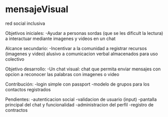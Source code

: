 # mensajeVisual
red social inclusiva

Objetivos iniciales:
 -Ayudar a personas sordas (que se les dificult la lectura) a interactuar mediante imagenes y videos en un chat

Alcance secundario:
 -Incentivar a la comunidad a registrar recursos (imagenes y video) alusivo a comunicacion verbal almacenados para uso colectivo

Objetivo desarrollo:
    -Un chat visual: chat que permita enviar mensajes con opcion a reconocer las palabras con imagenes o video

Contribución:
-login simple con passport
-modelo de grupos para los contactos registrados

Pendientes:
-autenticacion social
-validacion de usuario (input)
-pantalla principal del chat y funcionalidad
-administracion del perfil
-registro de contractos